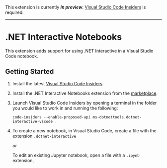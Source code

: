 This extension is currently **_in preview_**. [Visual Studio Code Insiders](https://code.visualstudio.com/insiders/)  is required.

---

# .NET Interactive Notebooks

This extension adds support for using .NET Interactive in a Visual Studio Code notebook.

## Getting Started

1.  Install the latest [Visual Studio Code Insiders](https://code.visualstudio.com/insiders/).

2.  Install the .NET Interactive Notebooks extension from the [marketplace](https://marketplace.visualstudio.com/items?itemName=ms-dotnettools.dotnet-interactive-vscode).

3.  Launch Visual Studio Code Insiders by opening a terminal in the folder you would like to work in and running the following: 

    ```console
    code-insiders --enable-proposed-api ms-dotnettools.dotnet-interactive-vscode .
    ```

4.  To create a new notebook, in Visual Studio Code, create a file with the extension `.dotnet-interactive`

    _or_ 

    To edit an existing Jupyter notebook, open a file with a `.ipynb` extension,
